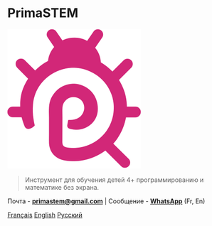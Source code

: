 # **PrimaSTEM**

![logo](images/icon.svg)

> Инструмент для обучения детей 4+ программированию и математике без экрана.

Почта - [**primastem@gmail.com**](mailto:primastem@gmail.com) | Сообщение - [**WhatsApp**](https://api.whatsapp.com/send?phone=33624950936) (Fr, En)

[Français](/README)
[English](/en/README)
[Русский](/ru/README)
